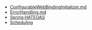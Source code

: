 - [ConfigurableWebBindingInitializer.md](https://github.com/chori84/til/blob/master/SpringBoot/ConfigurableWebBindingInitializer.md)
- [ErrorHandling.md](https://github.com/chori84/til/blob/master/SpringBoot/ErrorHandling.md)
- [Spring HATEOAS](https://github.com/chori84/til/blob/master/SpringBoot/SpringHateos.md)
- [Scheduling](https://github.com/jongno-study/schedulingAndBatch/tree/chori84/scheduling-tasks)